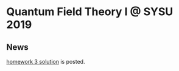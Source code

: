 # Quantum Field Theory I @ SYSU 2019

## News

[homework 3 solution](2019Fall_QFT1_hw_3_solution.pdf) is posted.

